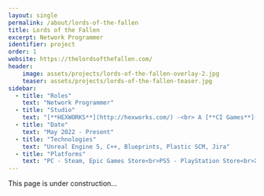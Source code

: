 ```yaml
---
layout: single
permalink: /about/lords-of-the-fallen
title: Lords of the Fallen
excerpt: Network Programmer
identifier: project
order: 1
website: https://thelordsofthefallen.com/
header:
    image: assets/projects/lords-of-the-fallen-overlay-2.jpg
    teaser: assets/projects/lords-of-the-fallen-teaser.jpg
sidebar:
  - title: "Roles"
    text: "Network Programmer"
  - title: "Studio"
    text: "[**HEXWORKS**](http://hexworks.com/) -<br> A [**CI Games**](https://www.cigames.com/en/) Studio"
  - title: "Date"
    text: "May 2022 - Present"
  - title: "Technologies"
    text: "Unreal Engine 5, C++, Blueprints, Plastic SCM, Jira"
  - title: "Platforms"
    text: "PC - Steam, Epic Games Store<br>PS5 - PlayStation Store<br>Xbox Series X/S - Xbox Games Store"
---
```


This page is under construction...